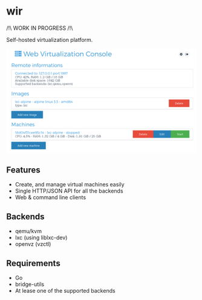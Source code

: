 # wir

/!\ WORK IN PROGRESS /!\

Self-hosted virtualization platform.

![screenshot](misc/screenshot.png)

## Features

* Create, and manage virtual machines easily
* Single HTTP/JSON API for all the backends
* Web & command line clients

## Backends

* qemu/kvm
* lxc (using liblxc-dev)
* openvz (vzctl)

## Requirements

* Go
* bridge-utils
* At lease one of the supported backends

